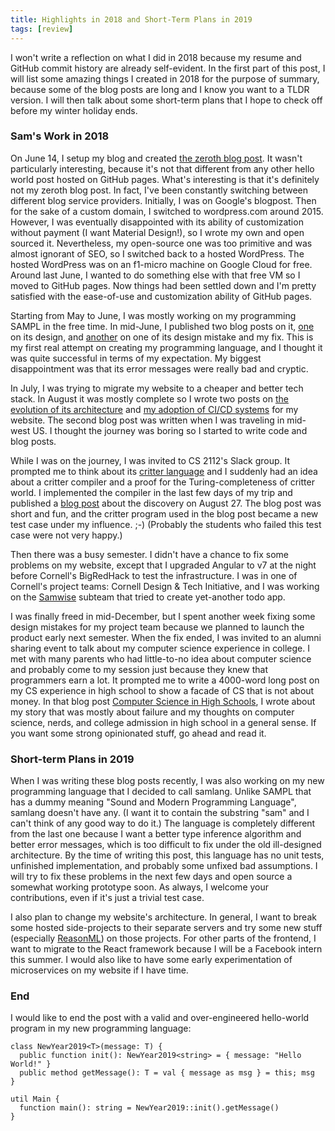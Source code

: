 ```yaml
---
title: Highlights in 2018 and Short-Term Plans in 2019
tags: [review]
---
```


I won't write a reflection on what I did in 2018 because my resume and GitHub commit history are
already self-evident. In the first part of this post, I will list some amazing things I created in
2018 for the purpose of summary, because some of the blog posts are long and I know you want to a
TLDR version. I will then talk about some short-term plans that I hope to check off before my winter
holiday ends.

<!--truncate-->

### Sam's Work in 2018

On June 14, I setup my blog and created
[the zeroth blog post](/1970/01/01/welcome-to-my-blog/). It wasn't particularly
interesting, because it's not that different from any other hello world post hosted on GitHub pages.
What's interesting is that it's definitely not my zeroth blog post. In fact, I've been constantly
switching between different blog service providers. Initially, I was on Google's blogpost. Then for
the sake of a custom domain, I switched to wordpress.com around 2015. However, I was eventually
disappointed with its ability of customization without payment (I want Material Design!), so I wrote
my own and open sourced it. Nevertheless, my open-source one was too primitive and was almost
ignorant of SEO, so I switched back to a hosted WordPress. The hosted WordPress was on an f1-micro
machine on Google Cloud for free. Around last June, I wanted to do something else with that free VM
so I moved to GitHub pages. Now things had been settled down and I'm pretty satisfied with the
ease-of-use and customization ability of GitHub pages.

Starting from May to June, I was mostly working on my programming SAMPL in the free time. In
mid-June, I published two blog posts on it,
[one](/2018/06/15/sampl-alpha-design-choices/) on its design,
and [another](/2018/06/19/sampl-fun-ref-mistake-fix/) on one of its design mistake
and my fix. This is my first real attempt on creating my programming language, and I thought it was
quite successful in terms of my expectation. My biggest disappointment was that its error messages
were really bad and cryptic.

In July, I was trying to migrate my website to a cheaper and better tech stack. In August it was
mostly complete so I wrote two posts on
[the evolution of its architecture](/2018/08/01/website-architecture-update/)
and [my adoption of CI/CD systems](/2018/08/11/migration-ci-cd/) for my website. The
second blog post was written when I was traveling in mid-west US. I thought the journey was boring
so I started to write code and blog posts.

While I was on the journey, I was invited to CS 2112's Slack group. It prompted me to think about
its
[critter language](http://www.cs.cornell.edu/courses/cs2112/2018fa/project/project.pdf) and I
suddenly had an idea about a critter compiler and a proof for the Turing-completeness of critter
world. I implemented the compiler in the last few days of my trip and published a
[blog post](/2018/08/27/cw-turing-complete/) about the discovery on August 27. The blog post
was short and fun, and the critter program used in the blog post became a new test case under my
influence. ;-) (Probably the students who failed this test case were not very happy.)

Then there was a busy semester. I didn't have a chance to fix some problems on my website, except
that I upgraded Angular to v7 at the night before Cornell's BigRedHack to test the infrastructure.
I was in one of Cornell's project teams: Cornell Design & Tech Initiative, and I was working on the
[Samwise](https://github.com/cornell-dti/samwise) subteam that tried to create yet-another todo app.

I was finally freed in mid-December, but I spent another week fixing some design mistakes for my
project team because we planned to launch the product early next semester. When the fix ended, I was
invited to an alumni sharing event to talk about my computer science experience in college. I met
with many parents who had little-to-no idea about computer science and probably come to my session
just because they knew that programmers earn a lot. It prompted me to write a 4000-word long post on
my CS experience in high school to show a facade of CS that is not about money. In that blog post
[Computer Science in High Schools](/2018/12/31/cs-in-high-schools/), I wrote about my
story that was mostly about failure and my thoughts on computer science, nerds, and college
admission in high school in a general sense. If you want some strong opinionated stuff, go ahead and
read it.

### Short-term Plans in 2019

When I was writing these blog posts recently, I was also working on my new programming language that
I decided to call samlang. Unlike SAMPL that has a dummy meaning "Sound and Modern Programming
Language", samlang doesn't have any. (I want it to contain the substring "sam" and I can't think of
any good way to do it.) The language is completely different from the last one because I want a
better type inference algorithm and better error messages, which is too difficult to fix under the
old ill-designed architecture. By the time of writing this post, this language has no unit tests,
unfinished implementation, and probably some unfixed bad assumptions. I will try to fix these
problems in the next few days and open source a somewhat working prototype soon. As always, I
welcome your contributions, even if it's just a trivial test case.

I also plan to change my website's architecture. In general, I want to break some hosted
side-projects to their separate servers and try some new stuff (especially
[ReasonML](https://reasonml.github.io)) on those projects. For other parts of the frontend, I want
to migrate to the React framework because I will be a Facebook intern this summer. I would also like
to have some early experimentation of microservices on my website if I have time.

### End

I would like to end the post with a valid and over-engineered hello-world program in my new
programming language:

```samlang
class NewYear2019<T>(message: T) {
  public function init(): NewYear2019<string> = { message: "Hello World!" }
  public method getMessage(): T = val { message as msg } = this; msg
}

util Main {
  function main(): string = NewYear2019::init().getMessage()
}
```
